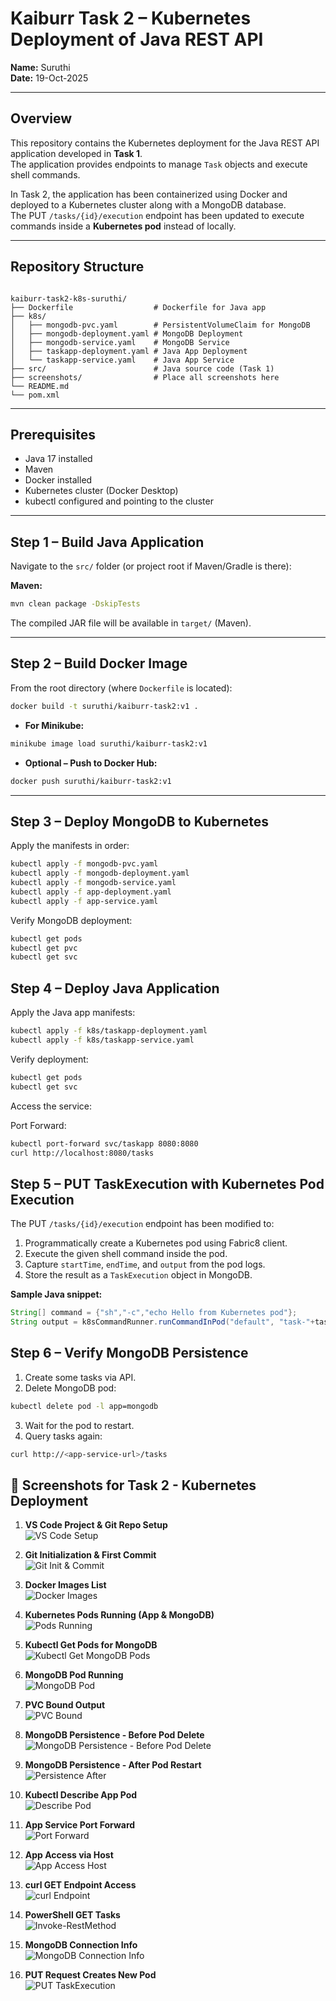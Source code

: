 
# Kaiburr Task 2 – Kubernetes Deployment of Java REST API

**Name:** Suruthi  
**Date:** 19-Oct-2025  

---

## **Overview**

This repository contains the Kubernetes deployment for the Java REST API application developed in **Task 1**.  
The application provides endpoints to manage `Task` objects and execute shell commands.  

In Task 2, the application has been containerized using Docker and deployed to a Kubernetes cluster along with a MongoDB database.  
The PUT `/tasks/{id}/execution` endpoint has been updated to execute commands inside a **Kubernetes pod** instead of locally.  

---

## **Repository Structure**

```

kaiburr-task2-k8s-suruthi/
├── Dockerfile                  # Dockerfile for Java app
├── k8s/
│   ├── mongodb-pvc.yaml        # PersistentVolumeClaim for MongoDB
│   ├── mongodb-deployment.yaml # MongoDB Deployment
│   ├── mongodb-service.yaml    # MongoDB Service
│   ├── taskapp-deployment.yaml # Java App Deployment
│   └── taskapp-service.yaml    # Java App Service
├── src/                        # Java source code (Task 1)
├── screenshots/                # Place all screenshots here
└── README.md
└── pom.xml
````

---

## **Prerequisites**

- Java 17 installed  
- Maven 
- Docker installed  
- Kubernetes cluster (Docker Desktop)  
- kubectl configured and pointing to the cluster  

---

## **Step 1 – Build Java Application**

Navigate to the `src/` folder (or project root if Maven/Gradle is there):

**Maven:**
```bash
mvn clean package -DskipTests
````

The compiled JAR file will be available in `target/` (Maven).

---

## **Step 2 – Build Docker Image**

From the root directory (where `Dockerfile` is located):

```bash
docker build -t suruthi/kaiburr-task2:v1 .
```

* **For Minikube:**

```bash
minikube image load suruthi/kaiburr-task2:v1
```

* **Optional – Push to Docker Hub:**

```bash
docker push suruthi/kaiburr-task2:v1
```

---

## **Step 3 – Deploy MongoDB to Kubernetes**

Apply the manifests in order:

```bash
kubectl apply -f mongodb-pvc.yaml
kubectl apply -f mongodb-deployment.yaml
kubectl apply -f mongodb-service.yaml
kubectl apply -f app-deployment.yaml
kubectl apply -f app-service.yaml

```

Verify MongoDB deployment:

```bash
kubectl get pods
kubectl get pvc
kubectl get svc
```

## **Step 4 – Deploy Java Application**

Apply the Java app manifests:

```bash
kubectl apply -f k8s/taskapp-deployment.yaml
kubectl apply -f k8s/taskapp-service.yaml
```

Verify deployment:

```bash
kubectl get pods
kubectl get svc
```

Access the service:

Port Forward:

```bash
kubectl port-forward svc/taskapp 8080:8080
curl http://localhost:8080/tasks
```

## **Step 5 – PUT TaskExecution with Kubernetes Pod Execution**

The PUT `/tasks/{id}/execution` endpoint has been modified to:

1. Programmatically create a Kubernetes pod using Fabric8 client.
2. Execute the given shell command inside the pod.
3. Capture `startTime`, `endTime`, and `output` from the pod logs.
4. Store the result as a `TaskExecution` object in MongoDB.

**Sample Java snippet:**

```java
String[] command = {"sh","-c","echo Hello from Kubernetes pod"};
String output = k8sCommandRunner.runCommandInPod("default", "task-"+taskId, command, 60);
```



## **Step 6 – Verify MongoDB Persistence**

1. Create some tasks via API.
2. Delete MongoDB pod:

```bash
kubectl delete pod -l app=mongodb
```

3. Wait for the pod to restart.
4. Query tasks again:

```bash
curl http://<app-service-url>/tasks
```


## 📸 Screenshots for Task 2 - Kubernetes Deployment

1. **VS Code Project & Git Repo Setup**  
   ![VS Code Setup](screenshots/vs-code-setup.png)

2. **Git Initialization & First Commit**  
   ![Git Init & Commit](screenshots/git-repo-setup.png)

3. **Docker Images List**  
   ![Docker Images](screenshots/docker-images-list.png)

4. **Kubernetes Pods Running (App & MongoDB)**  
   ![Pods Running](screenshots/pods_running.png)

5. **Kubectl Get Pods for MongoDB**  
   ![Kubectl Get MongoDB Pods](screenshots/kubectl-get-pods-mongodb.png)

6. **MongoDB Pod Running**  
   ![MongoDB Pod](screenshots/mongodb-pod-running.png)

7. **PVC Bound Output**  
   ![PVC Bound](screenshots/pvc_bound.png)

8. **MongoDB Persistence - Before Pod Delete**  
   ![MongoDB Persistence - Before Pod Delete](screenshots/mongodb-persistence.png)

9. **MongoDB Persistence - After Pod Restart**  
   ![Persistence After](screenshots/mongodb-persistence-after.png)

10. **Kubectl Describe App Pod**  
    ![Describe Pod](screenshots/taskapp-describe-pod.png)

11. **App Service Port Forward**  
    ![Port Forward](screenshots/port-forward.png)

12. **App Access via Host**  
    ![App Access Host](screenshots/taskapp-access-host.png)

13. **curl GET Endpoint Access**  
    ![curl Endpoint](screenshots/curl-get-tasks.png)

14. **PowerShell GET Tasks**  
    ![Invoke-RestMethod](screenshots/InvokeGet-tasks.png)

15. **MongoDB Connection Info**  
    ![MongoDB Connection Info](screenshots/mongo-connection.png)

16. **PUT Request Creates New Pod**  
    ![PUT TaskExecution](screenshots/PUT-creates-pod.png)

